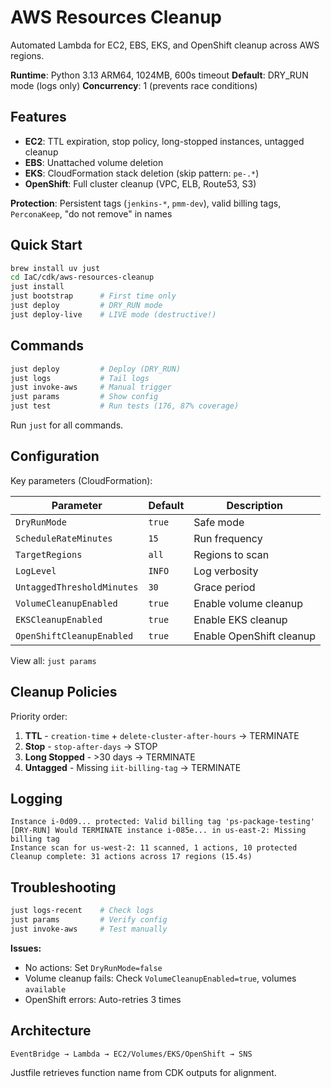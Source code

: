 # AWS Resources Cleanup

Automated Lambda for EC2, EBS, EKS, and OpenShift cleanup across AWS regions.

**Runtime**: Python 3.13 ARM64, 1024MB, 600s timeout
**Default**: DRY_RUN mode (logs only)
**Concurrency**: 1 (prevents race conditions)

## Features

- **EC2**: TTL expiration, stop policy, long-stopped instances, untagged cleanup
- **EBS**: Unattached volume deletion
- **EKS**: CloudFormation stack deletion (skip pattern: `pe-.*`)
- **OpenShift**: Full cluster cleanup (VPC, ELB, Route53, S3)

**Protection**: Persistent tags (`jenkins-*`, `pmm-dev`), valid billing tags, `PerconaKeep`, "do not remove" in names

## Quick Start

```bash
brew install uv just
cd IaC/cdk/aws-resources-cleanup
just install
just bootstrap      # First time only
just deploy         # DRY_RUN mode
just deploy-live    # LIVE mode (destructive!)
```

## Commands

```bash
just deploy         # Deploy (DRY_RUN)
just logs           # Tail logs
just invoke-aws     # Manual trigger
just params         # Show config
just test           # Run tests (176, 87% coverage)
```

Run `just` for all commands.

## Configuration

Key parameters (CloudFormation):

| Parameter | Default | Description |
|-----------|---------|-------------|
| `DryRunMode` | `true` | Safe mode |
| `ScheduleRateMinutes` | `15` | Run frequency |
| `TargetRegions` | `all` | Regions to scan |
| `LogLevel` | `INFO` | Log verbosity |
| `UntaggedThresholdMinutes` | `30` | Grace period |
| `VolumeCleanupEnabled` | `true` | Enable volume cleanup |
| `EKSCleanupEnabled` | `true` | Enable EKS cleanup |
| `OpenShiftCleanupEnabled` | `true` | Enable OpenShift cleanup |

View all: `just params`

## Cleanup Policies

Priority order:

1. **TTL** - `creation-time` + `delete-cluster-after-hours` → TERMINATE
2. **Stop** - `stop-after-days` → STOP
3. **Long Stopped** - >30 days → TERMINATE
4. **Untagged** - Missing `iit-billing-tag` → TERMINATE

## Logging

```
Instance i-0d09... protected: Valid billing tag 'ps-package-testing'
[DRY-RUN] Would TERMINATE instance i-085e... in us-east-2: Missing billing tag
Instance scan for us-west-2: 11 scanned, 1 actions, 10 protected
Cleanup complete: 31 actions across 17 regions (15.4s)
```

## Troubleshooting

```bash
just logs-recent    # Check logs
just params         # Verify config
just invoke-aws     # Test manually
```

**Issues:**
- No actions: Set `DryRunMode=false`
- Volume cleanup fails: Check `VolumeCleanupEnabled=true`, volumes `available`
- OpenShift errors: Auto-retries 3 times

## Architecture

```
EventBridge → Lambda → EC2/Volumes/EKS/OpenShift → SNS
```

Justfile retrieves function name from CDK outputs for alignment.
